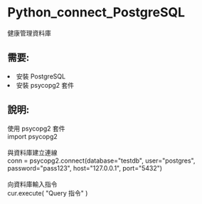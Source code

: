 # Python_connect_PostgreSQL
健康管理資料庫
<h2>需要:</h2>
<li>安裝 PostgreSQL</li>
<li>安裝 psycopg2 套件</li>
<h2>說明:</h2>
使用 psycopg2 套件</br>
import psycopg2</br></br>
與資料庫建立連線</br>
conn = psycopg2.connect(database="testdb", user="postgres", password="pass123", host="127.0.0.1", port="5432")</br></br>
向資料庫輸入指令</br>
cur.execute( "Query 指令" )</br></br>
